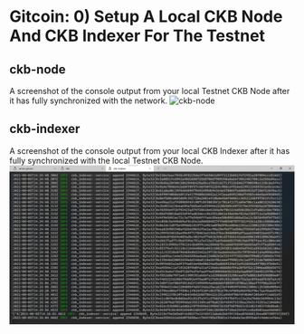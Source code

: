 # Gitcoin: 0) Setup A Local CKB Node And CKB Indexer For The Testnet
## ckb-node
A screenshot of the console output from your local Testnet CKB Node after it has fully synchronized with the network.
![ckb-node](./ckb-node.png)
## ckb-indexer
A screenshot of the console output from your local CKB Indexer after it has fully synchronized with the local Testnet CKB Node.
![ckb-indexer](./ckb-indexer.png)